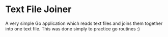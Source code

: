 # Text File Joiner

A very simple Go application which reads text files and joins them together into one text file. 
This was done simply to practice go routines :)